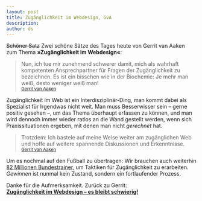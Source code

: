 ```yaml
---
layout: post
title: Zugänglichkeit im Webdesign, GvA
description:
author: ds
---
```


<del>Schöner Satz</del> Zwei schöne Sätze des Tages heute von Gerrit van Aaken zum Thema **»Zugänglichkeit im Webdesign«**:

> Nun, ich tue mir zunehmend schwerer damit, mich als wahrhaft kompetenten Ansprechpartner für Fragen der Zugänglichkeit zu bezeichnen. Es ist ein bisschen wie in der Biochemie: Je mehr man weiß, desto weniger weiß man!  
> <small>[Gerrit van Aaken](http://praegnanz.de/essays/zugaenglichkeit-im-webdesign)</small>

Zugänglichkeit im Web ist ein Interdisziplinär-Ding, man kommt dabei als Spezialist für Irgendwas nicht weit. Man muss Besserwisser sein – gerne positiv gesehen –, um das Thema überhaupt erfassen zu können, und man wird dennoch immer wieder ratlos an die Wand gestellt werden, wenn sich Praxissituationen ergeben, mit denen man nicht *gerechnet* hat.

> Trotzdem: Ich bastele auf meine Weise weiter am zugänglichen Web und hoffe auf weitere spannende Diskussionen und Erkenntnisse.  
> <small>[Gerrit van Aaken](http://praegnanz.de/essays/zugaenglichkeit-im-webdesign)</small>

Um es nochmal auf den Fußball zu übertragen: Wir brauchen auch weiterhin [82 Millionen Bundestrainer](http://blog.decaf.de/2008/06/schottische-furche-q10), um Taktiken für Zugänglichkeit zu erarbeiten. *Gewinnen* ist nunmal kein Zustand, sondern ein fortlaufender Prozess.

Danke für die Aufmerksamkeit. Zurück zu Gerrit:  
**[Zugänglichkeit im Webdesign – es bleibt schwierig!](http://praegnanz.de/essays/zugaenglichkeit-im-webdesign)**


